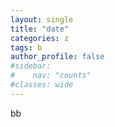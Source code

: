 ```yaml
---
layout: single
title: "date"
categories: z
tags: b
author_profile: false
#sidebar:
#    nav: "counts"
#classes: wide
---
```


bb